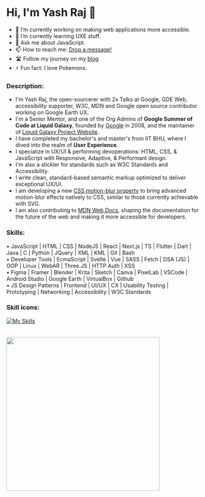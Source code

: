 # Hi, I'm Yash Raj 👋

- 🔭 I’m currently working on making web applications more accessible.
- 🌱 I’m currently learning UXE stuff.
- 💬 Ask me about JavaScript.
- 📫 How to reach me: [Drop a message!](https://www.linkedin.com/in/yash-raj-bharti-5693b6183/)
- 🛣️ Follow my journey on my [blog](https://yashrajbharti.github.io/Design-Portfolio/projects/journey-blog.html)
- ⚡ Fun fact: I love Pokemons.

### Description:
* I'm Yash Raj, the open-sourcerer with 2x Talks at Google, GDE Web, accessibility supporter, W3C, MDN and Google open source contributor working on Google Earth UX.
* I'm a Senior Mentor, and one of the Org Admins of **Google Summer of Code at Liquid Galaxy**, founded by [Google](https://www.google.com) in 2008, and the maintainer of [Liquid Galaxy Project Website](https://www.liquidgalaxy.eu).
* I have completed my bachelor's and master's from IIT BHU, where I dived into the realm of **User Experience**.  
* I specialize in UX/UI & performing devoperations: HTML, CSS, & JavaScript with Responsive, Adaptive, & Performant design. 
* I'm also a stickler for standards such as W3C Standards and Accessibility.
* I write clean, standard-based semantic markup optimized to deliver exceptional UX/UI.
* I am developing a new [CSS motion-blur property](https://github.com/w3c/csswg-drafts/issues/11134) to bring advanced motion-blur effects natively to CSS, similar to those currently achievable with SVG.
* I am also contributing to [MDN Web Docs](https://github.com/mdn/content/pulls?q=is%3Apr+author%3Ayashrajbharti+is%3Aclosed), shaping the documentation for the future of the web and making it more accessible for developers.
  
### Skills:     
• JavaScript | HTML | CSS | NodeJS | React | Next.js | TS | Flutter | Dart | Java | C | Python | JQuery | XML | KML | Git | Bash   
• Developer Tools | EcmaScript | Svelte | Vue | SASS | Fetch | DSA (JS) | OOP | Linux | WebAR | Three.JS | HTTP Auth | XSS   
• Figma | Framer | Blender | Krita | Sketch | Canva | PixelLab | VSCode | Android Studio | Google Earth | VirtualBox | Github   
• JS Design Patterns | Frontend | UI/UX | CX | Usability Testing | Prototyping | Networking | Accessibility | W3C Standards   

### Skill icons:
[![My Skills](https://skillicons.dev/icons?i=js,html,css,nodejs,react,next,vue,ts,flutter,dart,java,c,python,jquery,threejs,git,bash,svelte,sass,linux,figma,blender,vscode,androidstudio,github,replit,netlify)](https://skillicons.dev)    
&nbsp;
&nbsp;     
&nbsp;  
<img src="https://github-readme-stats.vercel.app/api?username=yashrajbharti&theme=dark&show_icons=true&count_private=true" width="400">    

